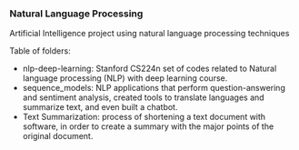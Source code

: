 ### Natural Language Processing

Artificial Intelligence project using natural language processing techniques


Table of folders:

- nlp-deep-learning: Stanford CS224n set of codes related to Natural language processing (NLP) with deep learning course.
- sequence_models: NLP applications that perform question-answering and sentiment analysis, created tools to translate languages and summarize text, and even built a chatbot.
- Text Summarization: process of shortening a text document with software, in order to create a summary with the major points of the original document.
